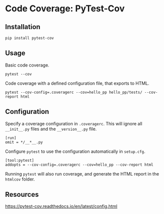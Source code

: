 
# Code Coverage: PyTest-Cov

## Installation

```
pip install pytest-cov
```

## Usage

Basic code coverage.

```
pytest --cov
```

Code coverage with a defined configuration file, that exports to HTML.

```
pytest --cov-config=.coveragerc --cov=hello_pp hello_pp/tests/ --cov-report html
```

## Configuration

Specify a coverage configuration in `.coveragerc`. This will ignore all `__init__.py` files and the `__version__.py` file.

```
[run]
omit = */__*__.py
```

Configure `pytest` to use the configuration automatically in `setup.cfg`.

```
[tool:pytest]
addopts = --cov-config=.coveragerc --cov=hello_pp --cov-report html
```

Running `pytest` will also run coverage, and generate the HTML report in the `htmlcov` folder.


## Resources

https://pytest-cov.readthedocs.io/en/latest/config.html
